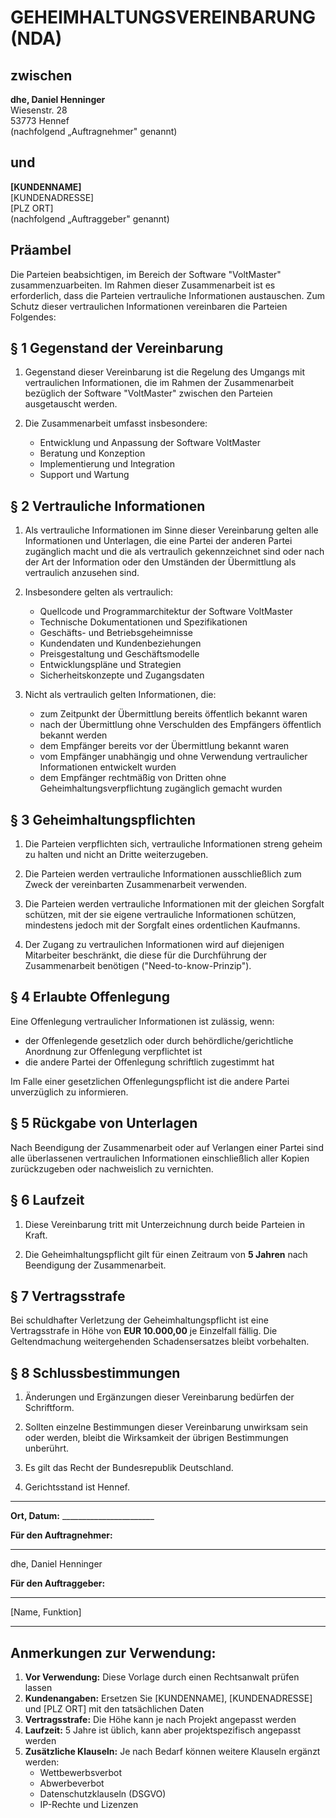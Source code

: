 # GEHEIMHALTUNGSVEREINBARUNG (NDA)

## zwischen

**dhe, Daniel Henninger**  
Wiesenstr. 28  
53773 Hennef  
(nachfolgend „Auftragnehmer" genannt)

## und

**[KUNDENNAME]**  
[KUNDENADRESSE]  
[PLZ ORT]  
(nachfolgend „Auftraggeber" genannt)

## Präambel

Die Parteien beabsichtigen, im Bereich der Software "VoltMaster" zusammenzuarbeiten. Im Rahmen dieser Zusammenarbeit ist es erforderlich, dass die Parteien vertrauliche Informationen austauschen. Zum Schutz dieser vertraulichen Informationen vereinbaren die Parteien Folgendes:

## § 1 Gegenstand der Vereinbarung

1. Gegenstand dieser Vereinbarung ist die Regelung des Umgangs mit vertraulichen Informationen, die im Rahmen der Zusammenarbeit bezüglich der Software "VoltMaster" zwischen den Parteien ausgetauscht werden.

2. Die Zusammenarbeit umfasst insbesondere:
   - Entwicklung und Anpassung der Software VoltMaster
   - Beratung und Konzeption
   - Implementierung und Integration
   - Support und Wartung

## § 2 Vertrauliche Informationen

1. Als vertrauliche Informationen im Sinne dieser Vereinbarung gelten alle Informationen und Unterlagen, die eine Partei der anderen Partei zugänglich macht und die als vertraulich gekennzeichnet sind oder nach der Art der Information oder den Umständen der Übermittlung als vertraulich anzusehen sind.

2. Insbesondere gelten als vertraulich:
   - Quellcode und Programmarchitektur der Software VoltMaster
   - Technische Dokumentationen und Spezifikationen
   - Geschäfts- und Betriebsgeheimnisse
   - Kundendaten und Kundenbeziehungen
   - Preisgestaltung und Geschäftsmodelle
   - Entwicklungspläne und Strategien
   - Sicherheitskonzepte und Zugangsdaten

3. Nicht als vertraulich gelten Informationen, die:
   - zum Zeitpunkt der Übermittlung bereits öffentlich bekannt waren
   - nach der Übermittlung ohne Verschulden des Empfängers öffentlich bekannt werden
   - dem Empfänger bereits vor der Übermittlung bekannt waren
   - vom Empfänger unabhängig und ohne Verwendung vertraulicher Informationen entwickelt wurden
   - dem Empfänger rechtmäßig von Dritten ohne Geheimhaltungsverpflichtung zugänglich gemacht wurden

## § 3 Geheimhaltungspflichten

1. Die Parteien verpflichten sich, vertrauliche Informationen streng geheim zu halten und nicht an Dritte weiterzugeben.

2. Die Parteien werden vertrauliche Informationen ausschließlich zum Zweck der vereinbarten Zusammenarbeit verwenden.

3. Die Parteien werden vertrauliche Informationen mit der gleichen Sorgfalt schützen, mit der sie eigene vertrauliche Informationen schützen, mindestens jedoch mit der Sorgfalt eines ordentlichen Kaufmanns.

4. Der Zugang zu vertraulichen Informationen wird auf diejenigen Mitarbeiter beschränkt, die diese für die Durchführung der Zusammenarbeit benötigen ("Need-to-know-Prinzip").

## § 4 Erlaubte Offenlegung

Eine Offenlegung vertraulicher Informationen ist zulässig, wenn:
- der Offenlegende gesetzlich oder durch behördliche/gerichtliche Anordnung zur Offenlegung verpflichtet ist
- die andere Partei der Offenlegung schriftlich zugestimmt hat

Im Falle einer gesetzlichen Offenlegungspflicht ist die andere Partei unverzüglich zu informieren.

## § 5 Rückgabe von Unterlagen

Nach Beendigung der Zusammenarbeit oder auf Verlangen einer Partei sind alle überlassenen vertraulichen Informationen einschließlich aller Kopien zurückzugeben oder nachweislich zu vernichten.

## § 6 Laufzeit

1. Diese Vereinbarung tritt mit Unterzeichnung durch beide Parteien in Kraft.

2. Die Geheimhaltungspflicht gilt für einen Zeitraum von **5 Jahren** nach Beendigung der Zusammenarbeit.

## § 7 Vertragsstrafe

Bei schuldhafter Verletzung der Geheimhaltungspflicht ist eine Vertragsstrafe in Höhe von **EUR 10.000,00** je Einzelfall fällig. Die Geltendmachung weitergehenden Schadensersatzes bleibt vorbehalten.

## § 8 Schlussbestimmungen

1. Änderungen und Ergänzungen dieser Vereinbarung bedürfen der Schriftform.

2. Sollten einzelne Bestimmungen dieser Vereinbarung unwirksam sein oder werden, bleibt die Wirksamkeit der übrigen Bestimmungen unberührt.

3. Es gilt das Recht der Bundesrepublik Deutschland.

4. Gerichtsstand ist Hennef.

---

**Ort, Datum:** _______________________

**Für den Auftragnehmer:**

_______________________  
dhe, Daniel Henninger

**Für den Auftraggeber:**

_______________________  
[Name, Funktion]

---

## Anmerkungen zur Verwendung:

1. **Vor Verwendung:** Diese Vorlage durch einen Rechtsanwalt prüfen lassen
2. **Kundenangaben:** Ersetzen Sie [KUNDENNAME], [KUNDENADRESSE] und [PLZ ORT] mit den tatsächlichen Daten
3. **Vertragsstrafe:** Die Höhe kann je nach Projekt angepasst werden
4. **Laufzeit:** 5 Jahre ist üblich, kann aber projektspezifisch angepasst werden
5. **Zusätzliche Klauseln:** Je nach Bedarf können weitere Klauseln ergänzt werden:
   - Wettbewerbsverbot
   - Abwerbeverbot
   - Datenschutzklauseln (DSGVO)
   - IP-Rechte und Lizenzen
